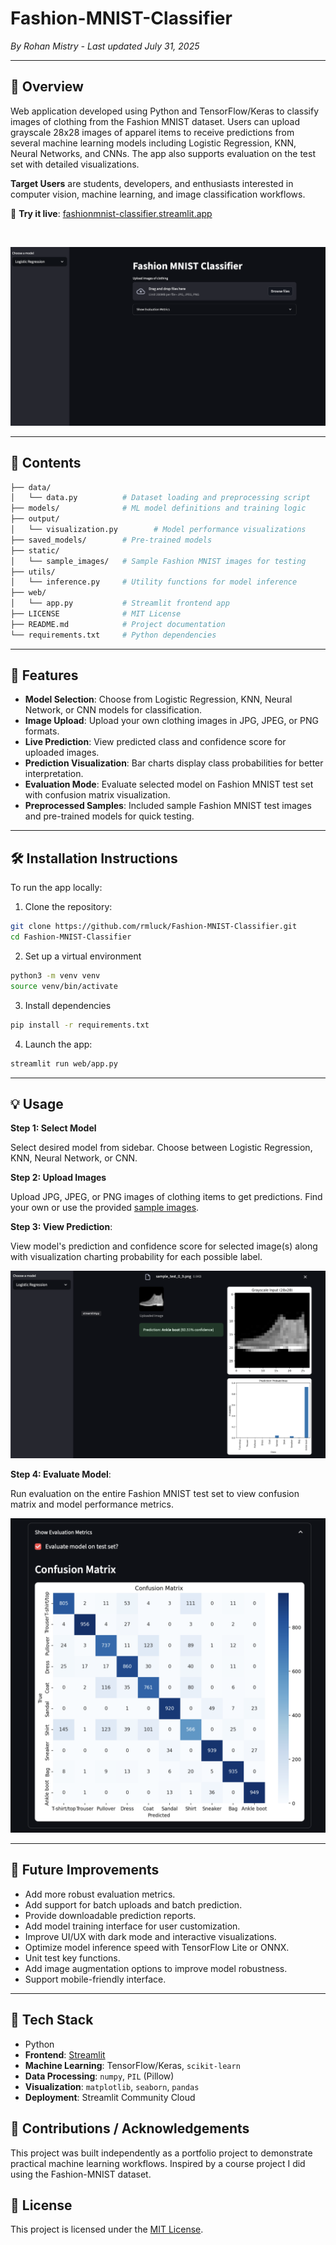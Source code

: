 # Fashion-MNIST-Classifier

*By Rohan Mistry - Last updated July 31, 2025*

---

## 📖 Overview

Web application developed using Python and TensorFlow/Keras to classify images of clothing from the Fashion MNIST dataset. Users can upload grayscale 28x28 images of apparel items to receive predictions from several machine learning models including Logistic Regression, KNN, Neural Networks, and CNNs. The app also supports evaluation on the test set with detailed visualizations.

**Target Users** are students, developers, and enthusiasts interested in computer vision, machine learning, and image classification workflows.

🔗 **Try it live**: [fashionmnist-classifier.streamlit.app](https://fashionmnist-classifier.streamlit.app)

<br>

![](/static/img/streamlit_demo_application.png)

---

## 📁 Contents

```bash
├── data/
│   └── data.py          # Dataset loading and preprocessing script
├── models/              # ML model definitions and training logic
├── output/
│   └── visualization.py        # Model performance visualizations
├── saved_models/        # Pre-trained models
├── static/           
│   └── sample_images/   # Sample Fashion MNIST images for testing
├── utils/           
│   └── inference.py     # Utility functions for model inference
├── web/           
│   └── app.py           # Streamlit frontend app
├── LICENSE              # MIT License
├── README.md            # Project documentation
└── requirements.txt     # Python dependencies
```

---

## 🌟 Features

* **Model Selection**: Choose from Logistic Regression, KNN, Neural Network, or CNN models for classification.
* **Image Upload**: Upload your own clothing images in JPG, JPEG, or PNG formats.
* **Live Prediction**: View predicted class and confidence score for uploaded images.
* **Prediction Visualization**: Bar charts display class probabilities for better interpretation.
* **Evaluation Mode**: Evaluate selected model on Fashion MNIST test set with confusion matrix visualization.
* **Preprocessed Samples**: Included sample Fashion MNIST test images and pre-trained models for quick testing.

---

## 🛠️ Installation Instructions

To run the app locally:
1. Clone the repository:
```bash
git clone https://github.com/rmluck/Fashion-MNIST-Classifier.git
cd Fashion-MNIST-Classifier
```
2. Set up a virtual environment
```bash
python3 -m venv venv
source venv/bin/activate
```
3. Install dependencies
```bash
pip install -r requirements.txt
```
4. Launch the app:
```bash
streamlit run web/app.py
```

---

## 💡 Usage

**Step 1: Select Model**

Select desired model from sidebar. Choose between Logistic Regression, KNN, Neural Network, or CNN.

**Step 2: Upload Images**

Upload JPG, JPEG, or PNG images of clothing items to get predictions. Find your own or use the provided [sample images](/static/sample_images/).

**Step 3: View Prediction**:

View model's prediction and confidence score for selected image(s) along with visualization charting probability for each possible label.

![](/static/img/prediction_results.png)

**Step 4: Evaluate Model**:

Run evaluation on the entire Fashion MNIST test set to view confusion matrix and model performance metrics.

![](/static/img/evaluation_metrics.png)

---

## 🚧 Future Improvements

* Add more robust evaluation metrics.
* Add support for batch uploads and batch prediction.
* Provide downloadable prediction reports.
* Add model training interface for user customization.
* Improve UI/UX with dark mode and interactive visualizations.
* Optimize model inference speed with TensorFlow Lite or ONNX.
* Unit test key functions.
* Add image augmentation options to improve model robustness.
* Support mobile-friendly interface.

---

## 🧰 Tech Stack

* Python
* **Frontend**: [Streamlit](https://streamlit.io/)
* **Machine Learning**: TensorFlow/Keras, `scikit-learn`
* **Data Processing**: `numpy`, `PIL` (Pillow)
* **Visualization**: `matplotlib`, `seaborn`, `pandas`
* **Deployment**: Streamlit Community Cloud

## 🙏 Contributions / Acknowledgements

This project was built independently as a portfolio project to demonstrate practical machine learning workflows. Inspired by a course project I did using the Fashion-MNIST dataset.

## 🪪 License

This project is licensed under the [MIT License](/LICENSE).